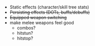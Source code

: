 - Static effects (character/skill tree stats)
- ~~Persisting effects (DOTs, buffs/debuffs)~~
- ~~Equipped weapon switching~~
- make melee weapons feel good
	- combos?
	- hitstun?
	- hitstop?